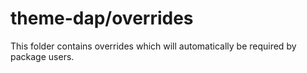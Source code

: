 # theme-dap/overrides

This folder contains overrides which will automatically be required by package users.
